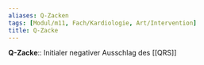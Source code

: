 ```yaml
---
aliases: Q-Zacken
tags: [Modul/m11, Fach/Kardiologie, Art/Intervention]
title: Q-Zacke
---
```

**Q-Zacke**:: Initialer negativer Ausschlag des [[QRS]]